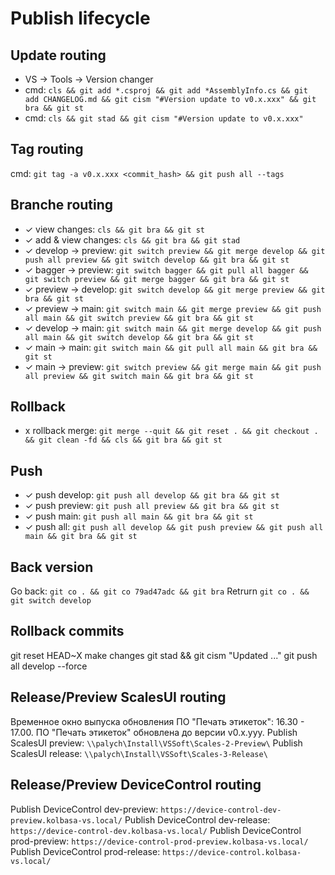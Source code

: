 # Publish lifecycle

## Update routing
- VS -> Tools -> Version changer
- cmd: `cls && git add *.csproj && git add *AssemblyInfo.cs && git add CHANGELOG.md && git cism "#Version update to v0.x.xxx" && git bra && git st`
- cmd: `cls && git stad && git cism "#Version update to v0.x.xxx"`

## Tag routing
cmd: `git tag -a v0.x.xxx <commit_hash> && git push all --tags`

## Branche routing
- ✓ view changes:       `cls && git bra && git st`
- ✓ add & view changes: `cls && git bra && git stad`
- ✓ develop -> preview: `git switch preview && git merge develop && git push all preview && git switch develop && git bra && git st`
- ✓ bagger -> preview:  `git switch bagger && git pull all bagger && git switch preview && git merge bagger && git bra && git st`
- ✓ preview -> develop: `git switch develop && git merge preview && git bra && git st`
- ✓ preview -> main:    `git switch main && git merge preview && git push all main && git switch preview && git bra && git st`
- ✓ develop -> main:    `git switch main && git merge develop && git push all main && git switch develop && git bra && git st`
- ✓ main -> main:    	`git switch main && git pull all main && git bra && git st`
- ✓ main -> preview:   	`git switch preview && git merge main && git push all preview && git switch main && git bra && git st`

## Rollback
- x rollback merge:     `git merge --quit && git reset . && git checkout . && git clean -fd && cls && git bra && git st`

## Push
- ✓ push develop:    	`git push all develop && git bra && git st`
- ✓ push preview:    	`git push all preview && git bra && git st`
- ✓ push main:    		`git push all main && git bra && git st`
- ✓ push all:    		`git push all develop && git push preview && git push all main && git bra && git st`

## Back version
Go back: `git co . && git co 79ad47adc && git bra`
Retrurn `git co . && git switch develop`

## Rollback commits
git reset HEAD~X
make changes
git stad && git cism "Updated ..."
git push all develop --force

## Release/Preview ScalesUI routing
Временное окно выпуска обновления ПО "Печать этикеток": 16.30 - 17.00.
ПО "Печать этикеток" обновлена до версии v0.x.yyy.
Publish ScalesUI preview: `\\palych\Install\VSSoft\Scales-2-Preview\`
Publish ScalesUI release: `\\palych\Install\VSSoft\Scales-3-Release\`

## Release/Preview DeviceControl routing
Publish DeviceControl dev-preview:  `https://device-control-dev-preview.kolbasa-vs.local/`
Publish DeviceControl dev-release:  `https://device-control-dev.kolbasa-vs.local/`
Publish DeviceControl prod-preview: `https://device-control-prod-preview.kolbasa-vs.local/`
Publish DeviceControl prod-release: `https://device-control.kolbasa-vs.local/`
